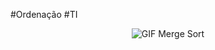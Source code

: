 #Ordenação   #TI








<div style="text-align: center;">
  <img src="Exemplo de Merge Sort.gif" alt="GIF Merge Sort">
</div>